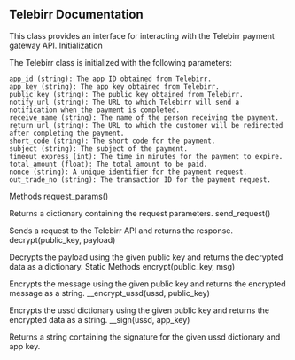 ## Telebirr Documentation

This class provides an interface for interacting with the Telebirr payment gateway API.
Initialization

The Telebirr class is initialized with the following parameters:

    app_id (string): The app ID obtained from Telebirr.
    app_key (string): The app key obtained from Telebirr.
    public_key (string): The public key obtained from Telebirr.
    notify_url (string): The URL to which Telebirr will send a notification when the payment is completed.
    receive_name (string): The name of the person receiving the payment.
    return_url (string): The URL to which the customer will be redirected after completing the payment.
    short_code (string): The short code for the payment.
    subject (string): The subject of the payment.
    timeout_express (int): The time in minutes for the payment to expire.
    total_amount (float): The total amount to be paid.
    nonce (string): A unique identifier for the payment request.
    out_trade_no (string): The transaction ID for the payment request.

Methods
request_params()

Returns a dictionary containing the request parameters.
send_request()

Sends a request to the Telebirr API and returns the response.
decrypt(public_key, payload)

Decrypts the payload using the given public key and returns the decrypted data as a dictionary.
Static Methods
encrypt(public_key, msg)

Encrypts the message using the given public key and returns the encrypted message as a string.
__encrypt_ussd(ussd, public_key)

Encrypts the ussd dictionary using the given public key and returns the encrypted data as a string.
__sign(ussd, app_key)

Returns a string containing the signature for the given ussd dictionary and app key.
